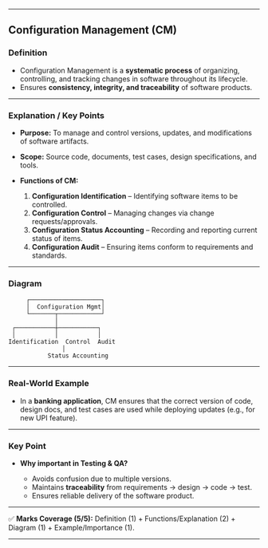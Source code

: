 

---

## **Configuration Management (CM)**

### **Definition**

* Configuration Management is a **systematic process** of organizing, controlling, and tracking changes in software throughout its lifecycle.
* Ensures **consistency, integrity, and traceability** of software products.

---

### **Explanation / Key Points**

* **Purpose:** To manage and control versions, updates, and modifications of software artifacts.
* **Scope:** Source code, documents, test cases, design specifications, and tools.
* **Functions of CM:**

  1. **Configuration Identification** – Identifying software items to be controlled.
  2. **Configuration Control** – Managing changes via change requests/approvals.
  3. **Configuration Status Accounting** – Recording and reporting current status of items.
  4. **Configuration Audit** – Ensuring items conform to requirements and standards.

---

### **Diagram**

```
     ┌────────────────────┐
     │  Configuration Mgmt│
     └───────┬────────────┘
             │
 ┌───────────┼───────────┐
 │           │           │
Identification  Control  Audit
               │
           Status Accounting
```

---

### **Real-World Example**

* In a **banking application**, CM ensures that the correct version of code, design docs, and test cases are used while deploying updates (e.g., for new UPI feature).

---

### **Key Point**

* **Why important in Testing & QA?**

  * Avoids confusion due to multiple versions.
  * Maintains **traceability** from requirements → design → code → test.
  * Ensures reliable delivery of the software product.

---

✅ **Marks Coverage (5/5):** Definition (1) + Functions/Explanation (2) + Diagram (1) + Example/Importance (1).

---

